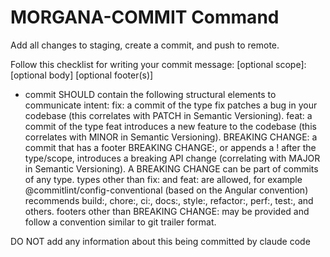 # MORGANA-COMMIT Command

Add all changes to staging, create a commit, and push to remote.

Follow this checklist for writing your commit message: <type>[optional scope]: <description>
[optional body] [optional footer(s)]

- commit SHOULD contain the following structural elements to communicate intent:
  fix: a commit of the type fix patches a bug in your codebase (this correlates
  with PATCH in Semantic Versioning). feat: a commit of the type feat introduces
  a new feature to the codebase (this correlates with MINOR in Semantic
  Versioning). BREAKING CHANGE: a commit that has a footer BREAKING CHANGE:, or
  appends a ! after the type/scope, introduces a breaking API change
  (correlating with MAJOR in Semantic Versioning). A BREAKING CHANGE can be part
  of commits of any type. types other than fix: and feat: are allowed, for
  example @commitlint/config-conventional (based on the Angular convention)
  recommends build:, chore:, ci:, docs:, style:, refactor:, perf:, test:, and
  others. footers other than BREAKING CHANGE: <description> may be provided and
  follow a convention similar to git trailer format.

DO NOT add any information about this being committed by claude code

